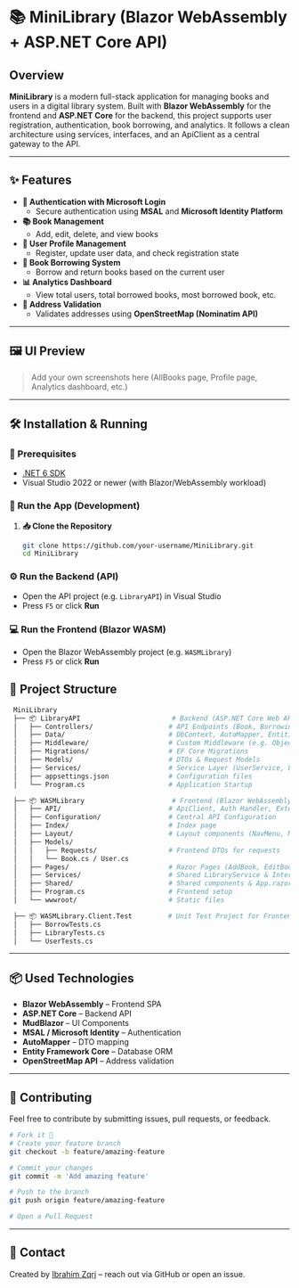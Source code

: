 # 📚 MiniLibrary (Blazor WebAssembly + ASP.NET Core API)

## Overview
**MiniLibrary** is a modern full-stack application for managing books and users in a digital library system. Built with **Blazor WebAssembly** for the frontend and **ASP.NET Core** for the backend, this project supports user registration, authentication, book borrowing, and analytics. It follows a clean architecture using services, interfaces, and an ApiClient as a central gateway to the API.

---

## ✨ Features
- **🔐 Authentication with Microsoft Login**
  - Secure authentication using **MSAL** and **Microsoft Identity Platform**
- **📚 Book Management**
  - Add, edit, delete, and view books
- **👥 User Profile Management**
  - Register, update user data, and check registration state
- **📖 Book Borrowing System**
  - Borrow and return books based on the current user
- **📊 Analytics Dashboard**
  - View total users, total borrowed books, most borrowed book, etc.
- **📍 Address Validation**
  - Validates addresses using **OpenStreetMap (Nominatim API)**

---

## 🖼 UI Preview
> Add your own screenshots here (AllBooks page, Profile page, Analytics dashboard, etc.)

---

## 🛠 Installation & Running

### 🔧 Prerequisites
- [.NET 6 SDK](https://dotnet.microsoft.com/en-us/download/dotnet/6.0)
- Visual Studio 2022 or newer (with Blazor/WebAssembly workload)

### 🚀 Run the App (Development)
1. **📥 Clone the Repository**
   ```bash
   git clone https://github.com/your-username/MiniLibrary.git
   cd MiniLibrary
   ```
### ⚙️ Run the Backend (API)

- Open the API project (e.g. `LibraryAPI`) in Visual Studio  
- Press `F5` or click **Run**

### 💻 Run the Frontend (Blazor WASM)

- Open the Blazor WebAssembly project (e.g. `WASMLibrary`)  
- Press `F5` or click **Run**

## 📁 Project Structure

   ```graphql
    MiniLibrary
    ├── 📦 LibraryAPI                       # Backend (ASP.NET Core Web API)
    │   ├── Controllers/                   # API Endpoints (Book, Borrowing, User, Analytics)
    │   ├── Data/                          # DbContext, AutoMapper, Entities
    │   ├── Middleware/                    # Custom Middleware (e.g. ObjectId handling)
    │   ├── Migrations/                    # EF Core Migrations
    │   ├── Models/                        # DTOs & Request Models
    │   ├── Services/                      # Service Layer (UserService, LibraryService, etc.)
    │   ├── appsettings.json               # Configuration files
    │   └── Program.cs                     # Application Startup

    ├── 📦 WASMLibrary                      # Frontend (Blazor WebAssembly)
    │   ├── API/                           # ApiClient, Auth Handler, Extensions
    │   ├── Configuration/                 # Central API Configuration
    │   ├── Index/                         # Index page
    │   ├── Layout/                        # Layout components (NavMenu, MainLayout, etc.)
    │   ├── Models/
    │   │   ├── Requests/                  # Frontend DTOs for requests
    │   │   └── Book.cs / User.cs
    │   ├── Pages/                         # Razor Pages (AddBook, EditBook, Home, etc.)
    │   ├── Services/                      # Shared LibraryService & Interface
    │   ├── Shared/                        # Shared components & App.razor
    │   ├── Program.cs                     # Frontend setup
    │   └── wwwroot/                       # Static files

    ├── 📦 WASMLibrary.Client.Test         # Unit Test Project for Frontend
    │   ├── BorrowTests.cs
    │   ├── LibraryTests.cs
    │   └── UserTests.cs
   ```

---

## 📦 Used Technologies

- **Blazor WebAssembly** – Frontend SPA  
- **ASP.NET Core** – Backend API  
- **MudBlazor** – UI Components  
- **MSAL / Microsoft Identity** – Authentication  
- **AutoMapper** – DTO mapping  
- **Entity Framework Core** – Database ORM  
- **OpenStreetMap API** – Address validation  

---

## 🤝 Contributing

Feel free to contribute by submitting issues, pull requests, or feedback.

```bash
# Fork it 🍴
# Create your feature branch
git checkout -b feature/amazing-feature

# Commit your changes
git commit -m 'Add amazing feature'

# Push to the branch
git push origin feature/amazing-feature

# Open a Pull Request
```

---

## 📧 Contact

Created by [Ibrahim Zqrj](https://github.com/ibrazqrj) – reach out via GitHub or open an issue.

